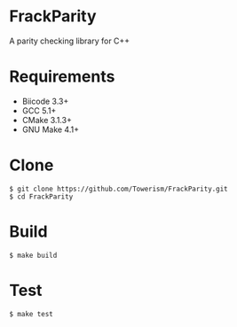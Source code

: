 # FrackParity
A parity checking library for C++

# Requirements
* Biicode 3.3+
* GCC 5.1+
* CMake 3.1.3+
* GNU Make 4.1+

# Clone
```
$ git clone https://github.com/Towerism/FrackParity.git
$ cd FrackParity
```

# Build
```
$ make build
```

# Test
```
$ make test
```
